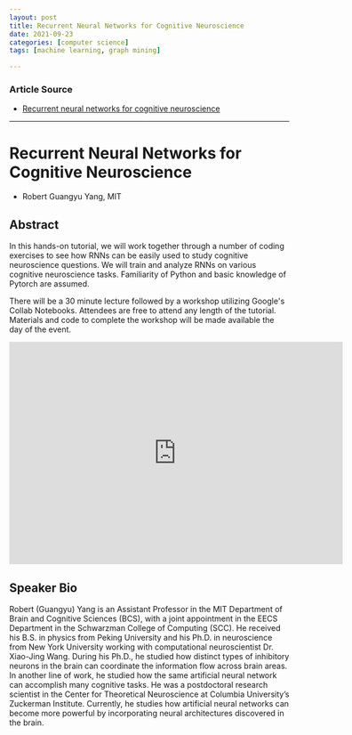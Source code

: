 ```yaml
---
layout: post
title: Recurrent Neural Networks for Cognitive Neuroscience
date: 2021-09-23
categories: [computer science]
tags: [machine learning, graph mining]

---
```


### Article Source

* [Recurrent neural networks for cognitive neuroscience](https://www.youtube.com/watch?v=k5bQnPtX3wY)


---

# Recurrent Neural Networks for Cognitive Neuroscience

* Robert Guangyu Yang, MIT

## Abstract

In this hands-on tutorial, we will work together through a number of coding exercises to see how RNNs can be easily used to study cognitive neuroscience questions. We will train and analyze RNNs on various cognitive neuroscience tasks. Familiarity of Python and basic knowledge of Pytorch are assumed.

There will be a 30 minute lecture followed by a workshop utilizing Google's Collab Notebooks. Attendees are free to attend any length of the tutorial. Materials and code to complete the workshop will be made available the day of the event. 

<iframe width="600" height="400" src="https://www.youtube.com/embed/k5bQnPtX3wY" title="YouTube video player" frameborder="0" allow="accelerometer; autoplay; clipboard-write; encrypted-media; gyroscope; picture-in-picture" allowfullscreen></iframe>

## Speaker Bio

Robert (Guangyu) Yang is an Assistant Professor in the MIT Department of Brain and Cognitive Sciences (BCS), with a joint appointment in the EECS Department in the Schwarzman College of Computing (SCC). He received his B.S. in physics from Peking University and his Ph.D. in neuroscience from New York University working with computational neuroscientist Dr. Xiao-Jing Wang. During his Ph.D., he studied how distinct types of inhibitory neurons in the brain can coordinate the information flow across brain areas. In another line of work, he studied how the same artificial neural network can accomplish many cognitive tasks. He was a postdoctoral research scientist in the Center for Theoretical Neuroscience at Columbia University’s Zuckerman Institute. Currently, he studies how artificial neural networks can become more powerful by incorporating neural architectures discovered in the brain.